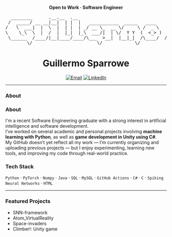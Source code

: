 <!-- Centered title -->
<p align="center">
  <b>Open to Work · Software Engineer</b>
</p>

<pre align="center">
  ________      .__.__  .__                                  _________                                               
 /  _____/ __ __|__|  | |  |   ___________  _____   ____    /   _____/__________ ______________  ______  _  __ ____  
/   \  ___|  |  \  |  | |  | _/ __ \_  __ \/     \ /  _ \   \_____  \\____ \__  \\_  __ \_  __ \/  _ \ \/ \/ // __ \ 
\    \_\  \  |  /  |  |_|  |_\  ___/|  | \/  Y Y  (  <_> )  /        \  |_> > __ \|  | \/|  | \(  <_> )     /\  ___/ 
 \______  /____/|__|____/____/\___  >__|  |__|_|  /\____/  /_______  /   __(____  /__|   |__|   \____/ \/\_/  \___  >
        \/                        \/            \/                 \/|__|       \/                                \/
</pre>

<h1 align="center">Guillermo Sparrowe</h1>
<p align="center">
  <a href="mailto:sparrowe.ochoa@gmail.com"><img alt="Email" src="https://img.shields.io/badge/Email-you%40example.com-informational?style=flat"></a>
  <a href="https://www.linkedin.com/in/https://www.linkedin.com/feed/?trk=guest_homepage-basic_google-one-tap-submit/"><img alt="LinkedIn" src="https://img.shields.io/badge/LinkedIn-Connect-blue?style=flat&logo=linkedin"></a>
</p>

---

### About
### About
I'm a recent Software Engineering graduate with a strong interest in artificial intelligence and software development.  
I’ve worked on several academic and personal projects involving **machine learning with Python**, as well as **game development in Unity using C#**.  
My GitHub doesn’t yet reflect all my work — I’m currently organizing and uploading previous projects — but I enjoy experimenting, learning new tools, and improving my code through real-world practice.  

### Tech Stack
 `Python` · `PyTorch` · `Numpy` · `Java` · `SQL` · `MySQL` · `GitHub Actions` · `C#` · `C` · `Spiking Neural Networks` · `HTML`
 
---

### Featured Projects
- SNN-framework  
- Atom_VirtualReality
- Space-invaders
- Climber!: Unity game
